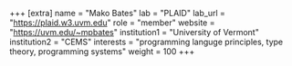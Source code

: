 +++
[extra]
name = "Mako Bates"
lab = "PLAID"
lab_url = "https://plaid.w3.uvm.edu"
role = "member"
website = "https://uvm.edu/~mpbates"
institution1 = "University of Vermont"
institution2 = "CEMS"
interests = "programming languge principles, type theory, programming systems"
weight = 100
+++